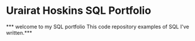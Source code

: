 # Urairat Hoskins SQL Portfolio 
*** welcome to my SQL portfolio This code repository examples of SQL I've written.***
